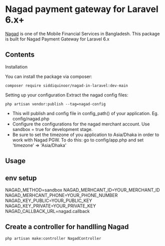 # Nagad payment gateway for Laravel 6.x+

[Nagad](https://nagad.com.bd) is one of the Mobile Financial Services in Bangladesh. This package is built for Nagad Payment Gateway for Laravel 6.x

## Contents
Installation

You can install the package via composer:

    composer require siddiquinoor/nagad-in-laravel:dev-main

Setting up your configuration
Extract the nagad config files:

    php artisan vendor:publish --tag=nagad-config

- This will publish and config file in config_path() of your application. Eg. config/nagad.php
- Configure the configurations for the nagad merchant account. Use sandbox = true for development stage.
- Be sure to set the timezone of you application to Asia/Dhaka in order to work with Nagad PGW. To do this: go to config/app.php and set 'timezone' => 'Asia/Dhaka'

## Usage


## env setup
NAGAD_METHOD=sandbox
NAGAD_MERHCANT_ID=YOUR_MERCHANT_ID
NAGAD_MERHCANT_PHONE=YOUR_PHONE_NUMBER
NAGAD_KEY_PUBLIC=YOUR_PUBLIC_KEY
NAGAD_KEY_PRIVATE=YOUR_PRIVATE_KEY
NAGAD_CALLBACK_URL=nagad.callback

## Create a controller for handlling Nagad

    php artisan make:controller NagadController

